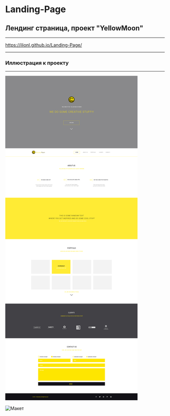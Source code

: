 # Landing-Page
## Лендинг страница, проект "YellowMoon"
***
https://ilionl.github.io/Landing-Page/
***
### Иллюстрация к проекту
***

![Image alt](https://github.com/iLionL/Landing-Page/raw/master/images/YellowMoon---Landing-Page.jpg)

![Макет](https://github.com/iLionL/Landing-Page/raw/master/images/YellowMoon---Landing-Page.psd)
